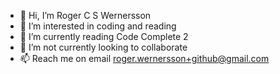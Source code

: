 - 👋 Hi, I’m Roger C S Wernersson
- 👀 I’m interested in coding and reading
- 🌱 I’m currently reading Code Complete 2
- 💞️ I’m not currently looking to collaborate
- 📫 Reach me on email roger.wernersson+github@gmail.com

<!---
roger-wernersson/roger-wernersson is a ✨ special ✨ repository because its `README.md` (this file) appears on your GitHub profile.
You can click the Preview link to take a look at your changes.
--->
